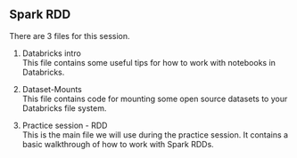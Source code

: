 ## Spark RDD

There are 3 files for this session.

1) Databricks intro  
This file contains some useful tips for how to work with notebooks in Databricks.

2) Dataset-Mounts  
This file contains code for mounting some open source datasets to your Databricks file system.

3) Practice session - RDD  
This is the main file we will use during the practice session. It contains a basic walkthrough of how to work with Spark RDDs.